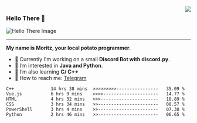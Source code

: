 <img align="right" src="https://visitor-badge.laobi.icu/badge?page_id=RealPotatoe.RealPotatoe">

### Hello There 👋

![Hello There Image](https://media.giphy.com/media/xTiIzJSKB4l7xTouE8/giphy.gif)

***

**My name is Moritz, your local potato programmer.**

* 💫 Currently I'm working on a small **Discord Bot with discord.py**.
* 🧠 I’m interested in **Java and Python**.
* 📖 I’m also learning **C/ C++**
* 💬 How to reach me: <a href="https://t.me/ThePotatoe">Telegram</a>

<!--START_SECTION:waka-->

```text
C++              14 hrs 38 mins  >>>>>>>>>----------------   35.09 %
Vue.js           6 hrs 9 mins    >>>>---------------------   14.77 %
HTML             4 hrs 32 mins   >>>----------------------   10.89 %
CSS              3 hrs 34 mins   >>-----------------------   08.57 %
PowerShell       3 hrs 4 mins    >>-----------------------   07.38 %
Python           2 hrs 46 mins   >>-----------------------   06.65 %
```

<!--END_SECTION:waka-->
